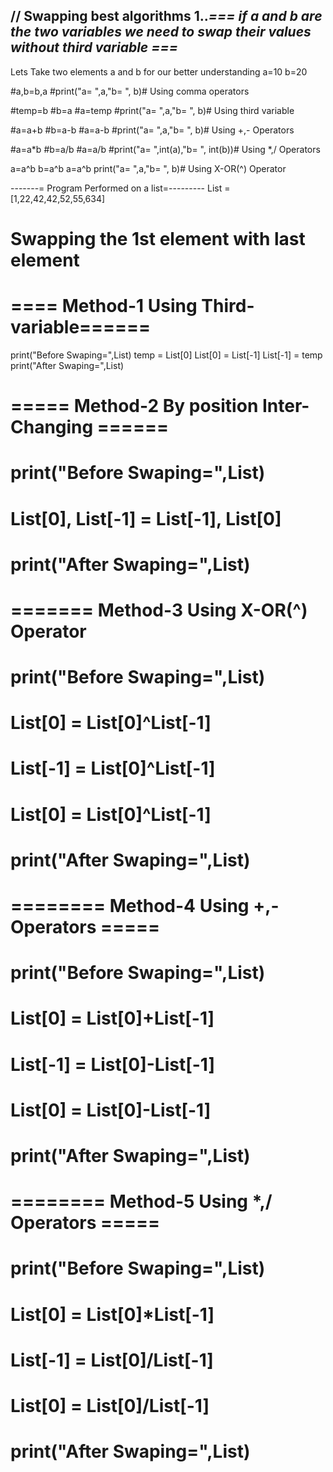 
// Swapping best algorithms
1..*=== if a and b are the two variables we need to swap their values without third variable ===*
----
Lets Take two elements a and b for our better understanding
a=10
b=20

#a,b=b,a
#print("a= ",a,"b= ", b)# Using comma operators

#temp=b
#b=a
#a=temp
#print("a= ",a,"b= ", b)# Using third variable

#a=a+b
#b=a-b
#a=a-b
#print("a= ",a,"b= ", b)# Using +,- Operators

#a=a*b
#b=a/b
#a=a/b
#print("a= ",int(a),"b= ", int(b))# Using *,/ Operators

a=a^b
b=a^b
a=a^b
print("a= ",a,"b= ", b)# Using X-OR(^) Operator



-------= Program Performed on a list=---------
List = [1,22,42,42,52,55,634]
# Swapping the 1st element with last element

# ==== Method-1 Using Third-variable======
print("Before Swaping=",List)
temp = List[0]
List[0] = List[-1]
List[-1] = temp
print("After Swaping=",List)

# ===== Method-2 By position Inter-Changing ======
# print("Before Swaping=",List)
# List[0], List[-1] = List[-1], List[0]
# print("After Swaping=",List)

# ======= Method-3 Using X-OR(^) Operator
# print("Before Swaping=",List)
# List[0] = List[0]^List[-1]
# List[-1] = List[0]^List[-1]
# List[0] = List[0]^List[-1]
# print("After Swaping=",List)

# ======== Method-4 Using +,- Operators =====
# print("Before Swaping=",List)
# List[0] = List[0]+List[-1]
# List[-1] = List[0]-List[-1]
# List[0] = List[0]-List[-1]
# print("After Swaping=",List)

# ======== Method-5 Using *,/ Operators =====
# print("Before Swaping=",List)
# List[0] = List[0]*List[-1]
# List[-1] = List[0]/List[-1]
# List[0] = List[0]/List[-1]
# print("After Swaping=",List)
